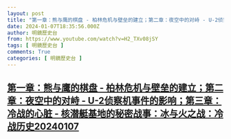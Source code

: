 ```yaml
---
layout: post
title: "第一章：熊与鹰的棋盘 - 柏林危机与壁垒的建立；第二章：夜空中的对峙 - U-2侦察机事件的影响；第三章：冷战的心脏 - 核潜艇基地的秘密战事：冰与火之战：冷战历史20240107"
date: 2024-01-07T18:35:56.000Z
author: 明鏡歷史台
from: https://www.youtube.com/watch?v=H2_TXv08jSY
tags: [ 明鏡歷史台 ]
comments: True
categories: [ 明鏡歷史台 ]
---
```

<!--1704652556000-->
[第一章：熊与鹰的棋盘 - 柏林危机与壁垒的建立；第二章：夜空中的对峙 - U-2侦察机事件的影响；第三章：冷战的心脏 - 核潜艇基地的秘密战事：冰与火之战：冷战历史20240107](https://www.youtube.com/watch?v=H2_TXv08jSY)
------

<div>

</div>
